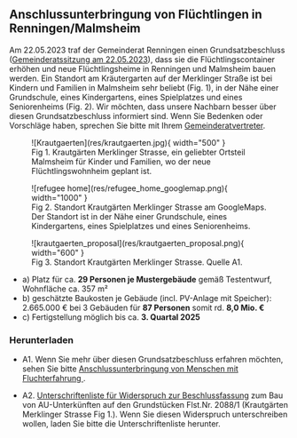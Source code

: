 ## Anschlussunterbringung von Flüchtlingen in Renningen/Malmsheim

Am 22.05.2023 traf der Gemeinderat Renningen einen Grundsatzbeschluss ([Gemeinderatssitzung am 22.05.2023](https://sessionnet.renningen.de/bi/si0057.php?__ksinr=412)), dass sie die Flüchtlingscontainer erhöhen und neue Flüchtlingsheime in Renningen und Malmsheim bauen werden. Ein Standort am Kräutergarten auf der Merklinger Straße ist bei Kindern und Familien in Malmsheim sehr beliebt (Fig. 1), in der Nähe einer Grundschule, eines Kindergartens, eines Spielplatzes und eines Seniorenheims (Fig. 2). Wir möchten, dass unsere Nachbarn besser über diesen Grundsatzbeschluss informiert sind. Wenn Sie Bedenken oder Vorschläge haben, sprechen Sie bitte mit Ihrem [Gemeinderatvertreter](https://sessionnet.renningen.de/bi/kp0041.php).


<figure markdown>
  ![Krautgaerten](res/krautgaerten.jpg){ width="500" }
  <figcaption>Fig 1. Krautgärten Merklinger Strasse, ein geliebter Ortsteil Malmsheim für Kinder und Familien, wo der neue Flüchtlingswohnheim geplant ist.</figcaption>
</figure>

<figure markdown>
  ![refugee home](res/refugee_home_googlemap.png){ width="1000" }
  <figcaption>Fig 2. Standort Krautgärten Merklinger Strasse am GoogleMaps. Der Standort ist in der Nähe einer Grundschule, eines Kindergartens, eines Spielplatzes und eines Seniorenheims.</figcaption>
</figure>

<figure markdown>
  ![krautgaerten_proposal](res/krautgaerten_proposal.png){ width="600" }
  <figcaption>Fig 3. Standort Krautgärten Merklinger Strasse. Quelle A1.</figcaption>
</figure>

- a) Platz für ca. **29 Personen je Mustergebäude** gemäß Testentwurf, Wohnfläche ca. 357 m² 
- b) geschätzte Baukosten je Gebäude (incl. PV-Anlage mit Speicher): 2.665.000 € bei 3 Gebäuden für **87 Personen** somit rd. **8,0 Mio. €**
- c) Fertigstellung möglich bis ca. **3. Quartal 2025**

### Herunterladen 

* A1. Wenn Sie mehr über diesen Grundsatzbeschluss erfahren möchten, sehen Sie bitte  [Anschlussunterbringung von Menschen mit Fluchterfahrung ](https://sessionnet.renningen.de/bi/getfile.php?id=13613&type=do).


* A2. [Unterschriftenliste für Widerspruch zur Beschlussfassung](res/Widerspruch_Beschlussfassung_20881.pdf) zum Bau von AU-Unterkünften auf den Grundstücken Flst.Nr. 2088/1 (Krautgärten Merklinger Strasse Fig 1.). Wenn Sie diesen Widerspruch unterschreiben wollen, laden Sie bitte die Unterschriftenliste herunter.




